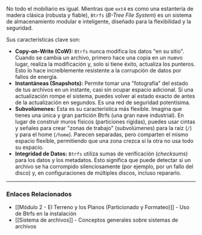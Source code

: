 No todo el mobiliario es igual. Mientras que `ext4` es como una estantería de madera clásica (robusta y fiable), `Btrfs` (_B-Tree File System_) es un sistema de almacenamiento modular e inteligente, diseñado para la flexibilidad y la seguridad.

Sus características clave son:
- **Copy-on-Write (CoW):** `Btrfs` nunca modifica los datos "en su sitio". Cuando se cambia un archivo, primero hace una copia en un nuevo lugar, realiza la modificación y, solo si tiene éxito, actualiza los punteros. Esto lo hace increíblemente resistente a la corrupción de datos por fallos de energía.
- **Instantáneas (Snapshots):** Permite tomar una "fotografía" del estado de tus archivos en un instante, casi sin ocupar espacio adicional. Si una actualización rompe el sistema, puedes volver al estado exacto de antes de la actualización en segundos. Es una red de seguridad potentísima.
- **Subvolúmenes:** Esta es su característica más flexible. Imagina que tienes una única y gran partición Btrfs (una gran nave industrial). En lugar de construir muros físicos (particiones rígidas), puedes usar cintas y señales para crear "zonas de trabajo" (subvolúmenes) para la raíz (`/`) y para el home (`/home`). Parecen separadas, pero comparten el mismo espacio flexible, permitiendo que una zona crezca si la otra no usa todo su espacio.
- **Integridad de Datos:** `Btrfs` utiliza sumas de verificación (_checksums_) para los datos y los metadatos. Esto significa que puede detectar si un archivo se ha corrompido silenciosamente (por ejemplo, por un fallo del disco) y, en configuraciones de múltiples discos, incluso repararlo.

---
### Enlaces Relacionados
- [[Módulo 2 - El Terreno y los Planos (Particionado y Formateo)]] - Uso de Btrfs en la instalación
- [[Sistema de archivos]] - Conceptos generales sobre sistemas de archivos